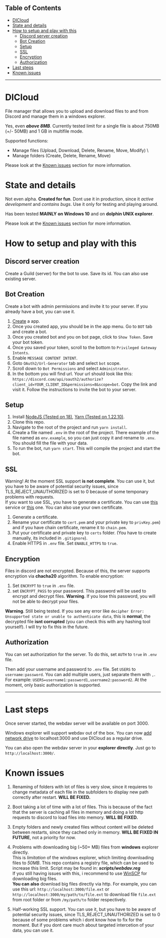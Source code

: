 ## Table of Contents
- [DICloud](#dicloud)
- [State and details](#state-and-details)
- [How to setup and play with this](#how-to-setup-and-play-with-this)
   - [Discord server creation](#discord-server-creation)
   - [Bot Creation](#bot-creation)
   - [Setup](#setup)
   - [SSL](#ssl)
   - [Encryption](#encryption)
   - [Authorization](#authorization)
- [Last steps](#last-steps)
- [Known issues](#known-issues)
---


# DICloud
File manager that allows you to upload and download files to and from Discord and manage them in a windows explorer. 

Yes, even ***above 8MB***. Currently tested limit for a single file is about 750MB (+/- 50MB) and 1 GB in multifile mode.

Supported functions: 
- Manage files (Upload, Download, Delete, Rename, Move, Modify) \
- Manage folders (Create, Delete, Rename, Move)

Please look at the [Known issues](#known-issues) section for more information.

# State and details
Not even alpha. **Created for fun**. Dont use it in production, since it *active development* and *contains bugs*.  Use it only for testing and playing around.

Has been tested __MAINLY on Windows 10__ and on __dolphin UNIX explorer__.

Please look at the [Known issues](#known-issues) section for more information.

# How to setup and play with this

## Discord server creation
Create a Guild (server) for the bot to use. Save its id. You can also use existing server.

## Bot Creation
Create a bot with admin permissions and invite it to your server. If you already have a bot, you can use it.
1. [Create](https://discord.com/developers/applications) a app.
3. Once you created app, you should be in the app menu. Go to ``BOT`` tab and create a bot.
2. Once you created bot and you on bot page, click to ```Show Token```. Save your bot token.
4. Once you saved your token, scroll to the bottom to ``Privileged Gateway Intents``. 
5. Enable ``MESSAGE CONTENT INTENT``. 
6. Goto ``OAuth2/Url-Generator`` tab and select ``bot`` scope.
7. Scroll down to ``Bot Permissions`` and select ``Administrator``.
8. In the bottom you will find url.  Your url should look like this: ``https://discord.com/api/oauth2/authorize?client_id=YOUR_CLIENT_ID&permissions=8&scope=bot``.
Copy the link and visit it. Follow the instructions to invite the bot to your server.

## Setup
1. Install [NodeJS (Tested on 18)](https://nodejs.org/en/), [Yarn (Tested on 1.22.10)](https://yarnpkg.com/).
2. Clone this repo.
3. Navigate to the root of the project and run ``yarn install``.
4. Create a file named ``.env`` in the root of the project. There example of the file named as ``env.example``, so you can just copy it and rename to ```.env```. You should fill the file with your data.
5. To run the bot, run ``yarn start``. This will compile the project and start the bot.

## SSL
Warning! At the moment SSL support **is not complete**. You can use it, but you have to be aware of potential security issues, since TLS_REJECT_UNAUTHORIZED is set to 0 because of some temponary problems with requests. \
If you want to use SSL, you have to generate a certificate. You can use [this](https://www.sslforfree.com/) service or [this](https://letsencrypt.org/) one. You can also use your own certificate. 


1. Generate a certificate.
2. Rename your certificate to ``cert.pem`` and your private key to ``privKey.pem``) and if you have chain certificate, rename it to ``chain.pem``.
3. Put your certificate and private key to ``certs`` folder. (You have to create manually, its included in ``.gitignore``).
4. Enable HTTPS in ``.env`` file. Set ``ENABLE_HTTPS`` to ``true``.

## Encryption
Files in discord are not encrypted. Because of this, the server supports encryption via __chacha20__ algorithm. 
To enable encryption:
1. Set ``ENCRYPT`` to ``true`` in ``.env`` file.
2. set ``ENCRYPT_PASS`` to your password. This password will be used to encrypt and decrypt files. **Warning**. If you lose this password, you will not be able to decrypt your files.



**Warning**. Still being tested. If you see any error like ``decipher Error: Unsupported state or unable to authenticate data``, this is **normal**, the decrypted file **isnt corrupted** (you can check this with any hashing tool yourself).  I will try to fix this in the future.

## Authorization
You can set authorization for the server. To do this, set ``AUTH`` to ``true`` in ``.env`` file.

Then add your username and password to ``.env`` file. Set ``USERS`` to ``username:password``. You can add multiple users, just separate them with ``,``. For example: ``USERS=username1:password1,username2:password2``. At the moment, only basic authorization is supported. 


___
# Last steps
Once server started, the webdav server will be available on port 3000. 

Windows explorer will support webdav out of the box. You can now [add network drive](https://www.maketecheasier.com/map-webdav-drive-windows10/) to localhost:3000 and use DICloud as a regular drive.

You can also open the webdav server in your **explorer directly**. Just go to ``http://localhost:3000/``.

# Known issues


1. Renaming of folders with lot of files is very slow, since it requieres to change metadata of each file in the subfolders to display new path correctly after restart.  **WILL BE FIXED.**

2. Boot taking a lot of time with a lot of files. This is because of the fact that the server is caching all files in memory and doing a lot http requests to discord to load files into memory. **WILL BE FIXED.**

3. Empty folders and newly created files without content will be deleted between restarts, since they cached only in memory.  **WILL BE FIXED IN FUTURE**, not a priority for now.


3. Problems with downloading big (~50+ MB) files from **windows** explorer directly. \
This is *limitation* of the windows explorer, which limiting downloading files to *50MB*. This repo contains a registry file, which can be used to increase this limit. Script may be found in: ***scripts/webdav.reg*** \
If you still having issues with this, i recommend to use [WinSCP](https://winscp.net/eng/index.php) for downloading big files. \
**You can also** download big files directly via http. For example, you can use this url: ``http://localhost:3000/file.ext`` or ``http://localhost:3000/my/path/to/file.ext`` to download file ``file.ext`` from root folder or from ``/my/path/to`` folder respectively.


4. Half-working SSL support. You can use it, but you have to be aware of potential security issues, since TLS_REJECT_UNAUTHORIZED is set to 0 because of some problems which i dont know how to fix for the moment. But if you dont care much about targeted intercetion of your data, you can use it. 
